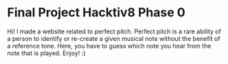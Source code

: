 # Final Project Hacktiv8 Phase 0

Hi! I made a website related to perfect pitch. Perfect pitch is a rare ability of a person to identify or re-create a given musical note without the benefit of a reference tone.
Here, you have to guess which note you hear from the note that is played. Enjoy! :)
